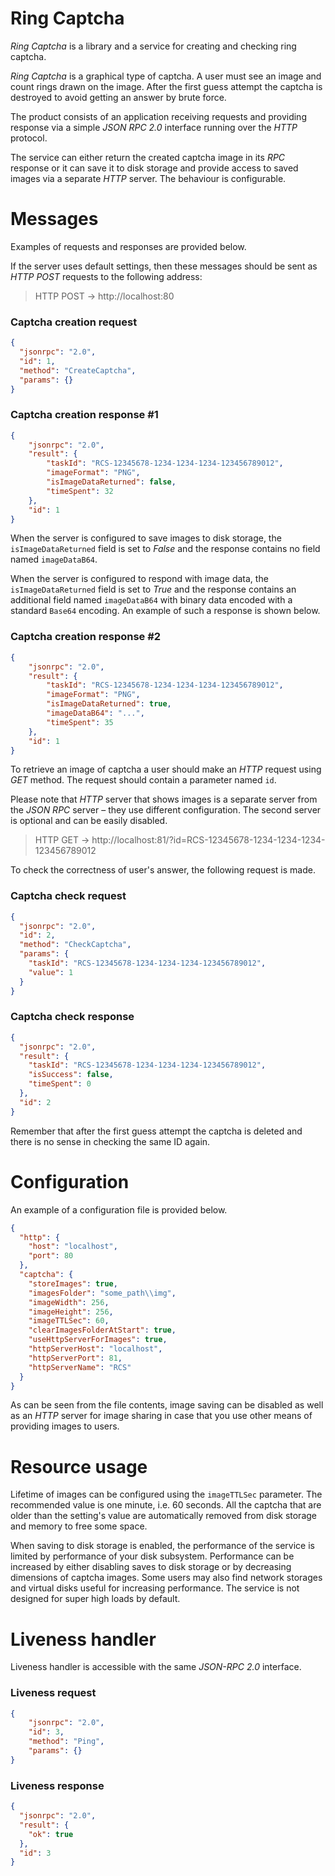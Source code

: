 # Ring Captcha

_Ring Captcha_ is a library and a service for creating and checking ring captcha.

_Ring Captcha_ is a graphical type of captcha. A user must see an image and count 
rings drawn on the image. After the first guess attempt the captcha is 
destroyed to avoid getting an answer by brute force.

The product consists of an application receiving requests and providing response 
via a simple _JSON RPC 2.0_ interface running over the _HTTP_ protocol.

The service can either return the created captcha image in its _RPC_ response or 
it can save it to disk storage and provide access to saved images via a separate 
_HTTP_ server. The behaviour is configurable.

# Messages
Examples of requests and responses are provided below.

If the server uses default settings, then these messages should be sent as 
_HTTP POST_ requests to the following address:

> HTTP POST -> http://localhost:80

### Captcha creation request
```json
{
  "jsonrpc": "2.0",
  "id": 1,
  "method": "CreateCaptcha",
  "params": {}
}

```

### Captcha creation response #1
```json
{
    "jsonrpc": "2.0",
    "result": {
        "taskId": "RCS-12345678-1234-1234-1234-123456789012",
        "imageFormat": "PNG",
        "isImageDataReturned": false,
        "timeSpent": 32
    },
    "id": 1
}
```

When the server is configured to save images to disk storage, the 
`isImageDataReturned` field is set to _False_ and the response contains no 
field named `imageDataB64`.

When the server is configured to respond with image data, the 
`isImageDataReturned` field is set to _True_ and the response contains an 
additional field named `imageDataB64` with binary data encoded with a standard `Base64` 
encoding. An example of such a response is shown below.

### Captcha creation response #2
```json
{
    "jsonrpc": "2.0",
    "result": {
        "taskId": "RCS-12345678-1234-1234-1234-123456789012",
        "imageFormat": "PNG",
        "isImageDataReturned": true,
        "imageDataB64": "...",
        "timeSpent": 35
    },
    "id": 1
}
```

To retrieve an image of captcha a user should make an _HTTP_ request using 
_GET_ method. The request should contain a parameter named `id`. 

Please note that _HTTP_ server that shows images is a separate server from the 
_JSON RPC_ server – they use different configuration. The second server is 
optional and can be easily disabled.

> HTTP GET -> http://localhost:81/?id=RCS-12345678-1234-1234-1234-123456789012

To check the correctness of user's answer, the following request is made.

### Captcha check request
```json
{
  "jsonrpc": "2.0",
  "id": 2,
  "method": "CheckCaptcha",
  "params": {
    "taskId": "RCS-12345678-1234-1234-1234-123456789012",
    "value": 1
  }
}
```

### Captcha check response
```json
{
  "jsonrpc": "2.0",
  "result": {
    "taskId": "RCS-12345678-1234-1234-1234-123456789012",
    "isSuccess": false,
    "timeSpent": 0
  },
  "id": 2
}
```

Remember that after the first guess attempt the captcha is deleted and there is 
no sense in checking the same ID again.

# Configuration

An example of a configuration file is provided below.

```json
{
  "http": {
    "host": "localhost",
    "port": 80
  },
  "captcha": {
    "storeImages": true,
    "imagesFolder": "some_path\\img",
    "imageWidth": 256,
    "imageHeight": 256,
    "imageTTLSec": 60,
    "clearImagesFolderAtStart": true,
    "useHttpServerForImages": true,
    "httpServerHost": "localhost",
    "httpServerPort": 81,
    "httpServerName": "RCS"
  }
}
```

As can be seen from the file contents, image saving can be disabled as well as 
an _HTTP_ server for image sharing in case that you use other means of providing 
images to users. 

# Resource usage
Lifetime of images can be configured using the `imageTTLSec` parameter. The 
recommended value is one minute, i.e. 60 seconds. All the captcha that are 
older than the setting's value are automatically removed from disk storage 
and memory to free some space. 

When saving to disk storage is enabled, the performance of the service is 
limited by performance of your disk subsystem. Performance can be increased by 
either disabling saves to disk storage or by decreasing dimensions of captcha 
images. Some users may also find network storages and virtual disks useful for 
increasing performance. The service is not designed for super high loads by 
default.

# Liveness handler

Liveness handler is accessible with the same _JSON-RPC 2.0_ interface.

### Liveness request
```json
{
    "jsonrpc": "2.0",
    "id": 3,
    "method": "Ping",
    "params": {}
}
```

### Liveness response
```json
{
  "jsonrpc": "2.0",
  "result": {
    "ok": true
  },
  "id": 3
}
```
